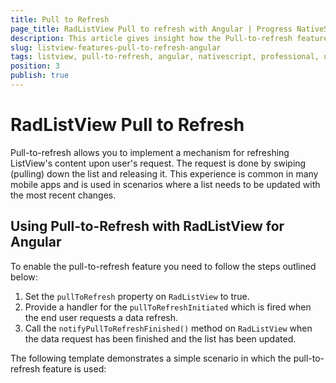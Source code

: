 ```yaml
---
title: Pull to Refresh
page_title: RadListView Pull to refresh with Angular | Progress NativeScript UI Documentation
description: This article gives insight how the Pull-to-refresh feature is used in RadListView for Angular.
slug: listview-features-pull-to-refresh-angular
tags: listview, pull-to-refresh, angular, nativescript, professional, ui
position: 3
publish: true
---
```


# RadListView Pull to Refresh
Pull-to-refresh allows you to implement a mechanism for refreshing ListView's content upon user's request. The request is done by swiping (pulling) down the list and releasing it. This experience is common in many mobile apps and is used in scenarios where a list needs to be updated with the most recent changes.

## Using Pull-to-Refresh with RadListView for Angular
To enable the pull-to-refresh feature you need to follow the steps outlined below:

1. Set the `pullToRefresh` property on `RadListView` to true.
1. Provide a handler for the `pullToRefreshInitiated` which is fired when the end user requests a data refresh.
1. Call the `notifyPullToRefreshFinished()` method on `RadListView` when the data request has been finished and the list has been updated.

The following template demonstrates a simple scenario in which the pull-to-refresh feature is used:

<snippet id='angular-listview-pull-to-refresh'/>

<snippet id='angular-listview-pull-to-refresh-code'/>
